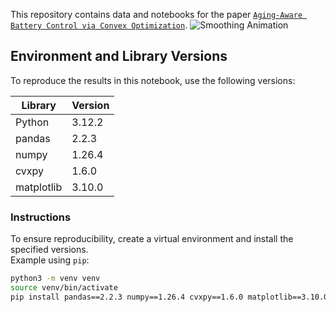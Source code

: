 This repository contains data and notebooks for the paper [`Aging-Aware Battery Control via Convex Optimization`](https://stanford.edu/~boyd/papers/aging_aware_battery_control.html). 
![Smoothing Animation](smoothing.gif)
## Environment and Library Versions

To reproduce the results in this notebook, use the following versions:

| Library     | Version       |
|-------------|---------------|
| Python      | 3.12.2         |
| pandas      | 2.2.3          |
| numpy       | 1.26.4         |
| cvxpy       | 1.6.0          |
| matplotlib  | 3.10.0         |


### Instructions
To ensure reproducibility, create a virtual environment and install the specified versions.  
Example using `pip`:

```bash
python3 -m venv venv
source venv/bin/activate
pip install pandas==2.2.3 numpy==1.26.4 cvxpy==1.6.0 matplotlib==3.10.0

